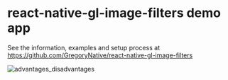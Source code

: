 # react-native-gl-image-filters demo app
See the information, examples and setup process at https://github.com/GregoryNative/react-native-gl-image-filters

![advantages_disadvantages](https://user-images.githubusercontent.com/70652025/114586856-b437c980-9c4a-11eb-8f9d-7b6a35967447.png)
